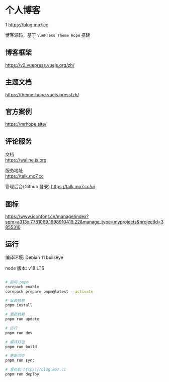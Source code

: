 # 个人博客

1
https://blog.mo7.cc

博客源码，基于 `VuePress Theme Hope` 搭建

## 博客框架

https://v2.vuepress.vuejs.org/zh/

## 主题文档

https://theme-hope.vuejs.press/zh/

## 官方案例

https://mrhope.site/

## 评论服务

文档\
https://waline.js.org

服务地址\
https://talk.mo7.cc

管理后台(Github 登录)
https://talk.mo7.cc/ui

## 图标

https://www.iconfont.cn/manage/index?spm=a313x.7781069.1998910419.22&manage_type=myprojects&projectId=3855310

## 运行

编译环境: Debian 11 bullseye

node 版本: v18 LTS

```bash

# 启用 pnpm
corepack enable
corepack prepare pnpm@latest --activate

# 安装依赖
pnpm install

# 更新依赖
pnpm run update

# 运行
pnpm run dev

# 编译打包
pnpm run build

# 更新同步
pnpm run sync

# 发布到 https://blog.mo7.cc
pnpm run deploy

```
